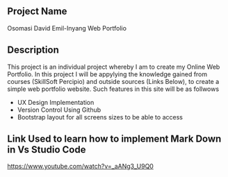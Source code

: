 ## Project Name
Osomasi David Emil-Inyang Web Portfolio

## Description
This project is an individual project whereby I am to create my Online Web Portfolio. In this project I will be appylying the knowledge gained from courses (SkillSoft Percipio) and outside sources (Links Below), to create a simple web portfolio website. Such features in this site will be as follwows
 * UX Design Implementation
 * Version Control Using Github
 * Bootstrap layout for all screens sizes to be able to access



## Link Used to learn how to implement Mark Down in Vs Studio Code
https://www.youtube.com/watch?v=_aANg3_U9Q0

